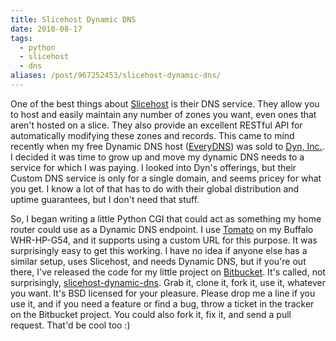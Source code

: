 ```yaml
---
title: Slicehost Dynamic DNS
date: 2010-08-17
tags: 
  - python
  - slicehost
  - dns
aliases: /post/967252453/slicehost-dynamic-dns/
---
```


One of the best things about [Slicehost](http://slicehost.net) is their DNS service. They allow you to host and easily maintain any number of zones you want, even ones that aren't hosted on a slice. They also provide an excellent RESTful API for automatically modifying these zones and records. This came to mind recently when my free Dynamic DNS host ([EveryDNS](http://everydns.net)) was sold to [Dyn, Inc.](http://dyn.com/). I decided it was time to grow up and move my dynamic DNS needs to a service for which I was paying. I looked into Dyn's offerings, but their Custom DNS service is only for a single domain, and seems pricey for what you get. I know a lot of that has to do with their global distribution and uptime guarantees, but I don't need that stuff.

So, I began writing a little Python CGI that could act as something my home router could use as a Dynamic DNS endpoint. I use [Tomato](http://www.polarcloud.com/tomato) on my Buffalo WHR-HP-G54, and it supports using a custom URL for this purpose. It was surprisingly easy to get this working. I have no idea if anyone else has a similar setup, uses Slicehost, and needs Dynamic DNS, but if you're out there, I've released the code for my little project on [Bitbucket](http://bitbucket.org/). It's called, not surprisingly, [slicehost-dynamic-dns](http://bitbucket.org/pmclanahan/slicehost-dynamic-dns/src). Grab it, clone it, fork it, use it, whatever you want. It's BSD licensed for your pleasure. Please drop me a line if you use it, and if you need a feature or find a bug, throw a ticket in the tracker on the Bitbucket project. You could also fork it, fix it, and send a pull request. That'd be cool too :)
